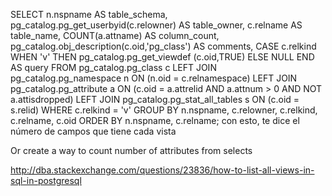 SELECT n.nspname AS table_schema,
 pg_catalog.pg_get_userbyid(c.relowner) AS table_owner,
 c.relname AS table_name,
 COUNT(a.attname) AS column_count,
 pg_catalog.obj_description(c.oid,'pg_class') AS comments,
 CASE c.relkind
 WHEN 'v' THEN pg_catalog.pg_get_viewdef (c.oid,TRUE)
 ELSE NULL
 END AS query
FROM pg_catalog.pg_class c
 LEFT JOIN pg_catalog.pg_namespace n ON (n.oid = c.relnamespace)
 LEFT JOIN pg_catalog.pg_attribute a
 ON (c.oid = a.attrelid
 AND a.attnum > 0
 AND NOT a.attisdropped)
 LEFT JOIN pg_catalog.pg_stat_all_tables s ON (c.oid = s.relid)
WHERE c.relkind = 'v'
GROUP BY n.nspname,
 c.relowner,
 c.relkind,
 c.relname,
 c.oid
ORDER BY n.nspname,
 c.relname;
con esto, te dice el número de campos que tiene cada vista

Or create a way to count number of attributes from selects

http://dba.stackexchange.com/questions/23836/how-to-list-all-views-in-sql-in-postgresql
